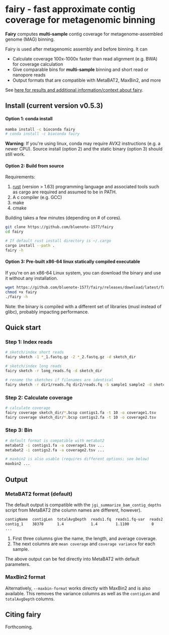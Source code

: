 # fairy - fast approximate contig coverage for metagenomic binning

**Fairy** computes **multi-sample** contig coverage for metagenome-assembled genome (MAG) binning. 

Fairy is used after metagenomic assembly and before binning. It can

* Calculate coverage 100x-1000x faster than read alignment (e.g. BWA) for coverage calculation
* Give comparable bins for **multi-sample** binning and short read or nanopore reads
* Output formats that are compatible with MetaBAT2, MaxBin2, and more

See [here for results and additional information/context about fairy](https://github.com/bluenote-1577/fairy/wiki/Introduction-to-fairy).

##  Install (current version v0.5.3)

#### Option 1: conda install 

```sh
mamba install -c bioconda fairy
# conda install -c bioconda fairy
```

**Warning**: If you're using linux, conda may require AVX2 instructions (e.g. a newer CPU). Source install (option 2) and the static binary (option 3) should still work. 

#### Option 2: Build from source

Requirements:
1. [rust](https://www.rust-lang.org/tools/install) (version > 1.63) programming language and associated tools such as cargo are required and assumed to be in PATH.
2. A c compiler (e.g. GCC)
3. make
4. cmake

Building takes a few minutes (depending on # of cores).

```sh
git clone https://github.com/bluenote-1577/fairy
cd fairy

# If default rust install directory is ~/.cargo
cargo install --path . 
fairy -h 
```
#### Option 3: Pre-built x86-64 linux statically compiled executable

If you're on an x86-64 Linux system, you can download the binary and use it without any installation. 

```sh
wget https://github.com/bluenote-1577/fairy/releases/download/latest/fairy
chmod +x fairy
./fairy -h
```

Note: the binary is compiled with a different set of libraries (musl instead of glibc), probably impacting performance. 

## Quick start

### Step 1: Index reads
```sh
# sketch/index short reads
fairy sketch -1 *_1.fastq.gz -2 *_2.fastq.gz -d sketch_dir

# sketch/index long reads
fairy sketch -r long_reads.fq -d sketch_dir

# rename the sketches if filenames are identical
fairy sketch -r dir1/reads.fq dir2/reads.fq -S sample1 sample2 -d sketch_dir
```

### Step 2: Calculate coverage
```sh
# calculate coverage
fairy coverage sketch_dir/*.bcsp contigs1.fa -t 10 -o coverage1.tsv
fairy coverage sketch_dir/*.bcsp contigs2.fa -t 10 -o coverage2.tsv
```

### Step 3: Bin
```sh
# default format is compatible with metabat2
metabat2 -i contigs1.fa -a coverage1.tsv ...
metabat2 -i contigs2.fa -a coverage2.tsv ...

# maxbin2 is also usable (requires different options; see below)
maxbin2 ...
```
## Output

### MetaBAT2 format (default)

The default output is compatible with the `jgi_summarize_bam_contig_depths` script from MetaBAT2 (the column names are different, however). 

```sh
contigName  contigLen  totalAvgDepth  reads1.fq  reads1.fq-var  reads2.fq  reads2.fq-var  ...
contig_1    38370      1.4            1.4        1.1100          0       0
...
```

1. First three columns give the name, the length, and average coverage.
2. The next columns are `mean coverage` and `coverage variance` for each sample.

The above output can be fed directly into MetaBAT2 with default parameters. 

### MaxBin2 format

Alternatively, `--maxbin-format` works directly with MaxBin2 and is also available. This removes the variance columns as well as the `contigLen` and `totalAvgDepth` columns. 

## Citing fairy

Forthcoming.
